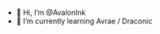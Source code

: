 - 👋 Hi, I’m @AvalonInk
- 🌱 I’m currently learning Avrae / Draconic

<!---
AvalonInk/AvalonInk is a ✨ special ✨ repository because its `README.md` (this file) appears on your GitHub profile.
You can click the Preview link to take a look at your changes.
--->
